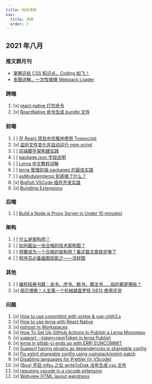 ```yaml
---
title: 阅读清单
nav:
  title: 清单
  order: 3
---
```


## 2021 年八月

### 推文群月刊

- [掌握这些 CSS 知识点，Coding 如飞！](https://mp.weixin.qq.com/s/-xWxxA-_djDnhfYlEl8V2g)
- [多图详解，一次性搞懂 Webpack Loader](https://mp.weixin.qq.com/s/2v1uhw2j7yKsb1U5KE2qJA)

### 跨端

1. [x] [react-native 打包命令](https://www.jianshu.com/p/76b41831f1e1)
2. [x] [ReactNative 命令生成 bundle 文件](https://www.jianshu.com/p/76b41831f1e1)

### 前端

1. [ ] [在 React 项目中优雅地使用 Typescript](https://segmentfault.com/a/1190000020536678)
2. [x] [监听文件变化并自动运行 npm script](https://www.kancloud.cn/sllyli/npm-script/1243460)
3. [ ] [前端脚手架构建实践](https://zhuanlan.zhihu.com/p/101680922)
4. [ ] [package.json 字段说明](https://www.cnblogs.com/mengfangui/p/11174583.html)
5. [ ] [Lerna 中文教程详解](https://segmentfault.com/a/1190000019350611)
6. [ ] [lerna 管理前端 packages 的最佳实践](http://www.sosout.com/2018/07/21/lerna-repo.html)
7. [ ] [esModuleInterop 到底做了什么？](https://zhuanlan.zhihu.com/p/148081795)
8. [x] [Bigfish VSCode 插件开发实践](https://www.cnblogs.com/cczlovexw/p/13815877.html)
9. [x] [Bundling Extensions](https://code.visualstudio.com/api/working-with-extensions/bundling-extension)

### 后端

1. [ ] [Build a Node.js Proxy Server in Under 10 minutes!](https://www.twilio.com/blog/node-js-proxy-server)

### 架构

1. [ ] [什么是架构师？](https://zhuanlan.zhihu.com/p/38780884)
2. [ ] [如何画出一张合格的技术架构图？](https://www.jiqizhixin.com/articles/2019-04-11-22)
3. [ ] [想要成为一个合格的架构师？看这篇文章就足够了](https://cloud.tencent.com/developer/news/289881)
4. [ ] [程序员必备画图技能之——流程图](https://www.cnblogs.com/54chensongxia/p/12091304.html)

### 其他

1. [ ] [编程经典书籍：龙书、虎书、鲸书、魔法书……指的都是哪些？](https://cloud.tencent.com/developer/news/213107)
2. [x] [相见恨晚！人生第一个机械键盘罗技 G613 使用评测](https://post.smzdm.com/p/779760/)

### 问题

1. [x] [How to use commitlint with yorkie & vue-cli@3.x](https://dev.to/martinkr/how-to-use-commitlint-with-yorkie-vue-cli-3-x-4617)
2. [x] [How to use lerna with React Native](https://dushyant37.medium.com/how-to-use-lerna-with-react-native-1eaa79b5d8ec)
3. [x] [nohoist in Workspaces](https://classic.yarnpkg.com/blog/2018/02/15/nohoist/)
4. [x] [How To Set Up GitHub Actions to Publish a Lerna Monorepo](https://stackoverflow.com/questions/57597367/how-to-set-up-github-actions-to-publish-a-lerna-monorepo)
5. [x] [support --token=npmToken in lerna Publish](https://github.com/lerna/lerna/issues/2404)
6. [x] [lerna in gitlab-ci ends up with ERR! EUNCOMMIT](https://github.com/lerna/lerna/issues/1901)
7. [x] [Support having plugins as dependencies in shareable config](https://github.com/eslint/eslint/issues/3458)
8. [x] [Fix eslint shareable config using rushstack/eslint-patch](https://github.com/facebook/create-react-app/commit/6e10091a235ba4e15097be79b003fdde1f373331)
9. [x] [Disabling languages for Prettier (in VScode)](https://zellwk.com/blog/prettier-disable-languages/)
10. [x] [[Bug] 开启 mfsu 之后 writeToDisk 没有生成 css 文件](https://github.com/umijs/umi/issues/7132)
11. [x] [requiring vscode in a vscode extension](https://stackoverflow.com/questions/64372492/requiring-vscode-in-a-vscode-extension)
12. [x] [Webview HTML layout weirdness](https://github.com/microsoft/vscode/issues/64647)
